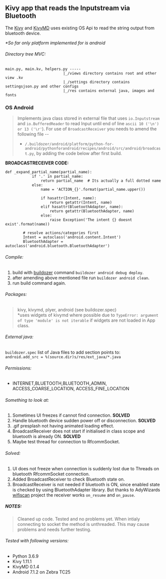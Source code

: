 ## Kivy app that reads the Inputstream via Bluetooth
The [Kivy](https://kivy.org/doc/stable/) and [KivyMD](https://kivymd.readthedocs.io/en/latest/) uses existing OS Api to read the string output from bluetooth device. 

_*So far only platform implemented for is android_

###### Directory tree MVC:
```
main.py, main.kv, helpers.py -----
                          |_/views directory contains root and other view .kv
                          |_/settings directory contains settingsjson.py and other configs
                          |_/res contains external java, images and fonts
```

### OS Android
> Implements java class stored in external file that uses `io.Inputstream` and `io.BufferedReader`
  to read Input until end of line `ascii 10 ('\n') or 13 ('\r'`).
> For use of `BroadcastReceiver` you needs to amend the following file -- 
> * `/.buildozer/android/platform/python-for-android/pythonforandroid/recipes/android/src/android/broadcast.py`, 
> by adding the code below after first build.

**BROADCASTRECEIVER CODE:**
```
def _expand_partial_name(partial_name):
            if '.' in partial_name:
                return partial_name  # Its actually a full dotted name
            else:
                name = 'ACTION_{}'.format(partial_name.upper())

                if hasattr(Intent, name):
                    return getattr(Intent, name)
                elif hasattr(BluetoothAdapter, name):
                    return getattr(BluetoothAdapter, name)
                else:
                    raise Exception('The intent {} doesnt exist'.format(name))

        # resolve actions/categories first
        Intent = autoclass('android.content.Intent')
        BluetoothAdapter = autoclass('android.bluetooth.BluetoothAdapter')
```

###### Compile:
1. build with [buildozer](https://buildozer.readthedocs.io/en/latest/) command `buildozer android debug deploy`.
1. after amending above mentioned file run `buildozer android clean`.
1. run build command again.

###### Packages:
> kivy, kivymd, plyer, android (see buildozer.spec) <br />
> *uses widgets of kivymd where possible due to `TypeError: argument of type 'module' is not iterable` if
> widgets are not loaded in App class.

###### External java:
`buildozer.spec` list of Java files to add section points to: <br />
        `android.add_src = %(source.dir)s/res/ext_java/*.java`

###### Permissions:
* INTERNET,BLUETOOTH,BLUETOOTH_ADMIN, ACCESS_COARSE_LOCATION, ACCESS_FINE_LOCATION 
  
###### Something to look at:
1. Sometimes UI freezes if cannot find connection. **SOLVED** 
1. Handle bluetooth device sudden power off or disconnection. **SOLVED**
1. .gif presplash not having animated loading effect.
1. BroadcastReceiver does not start if initialised in class scope and bluetooth is already ON. **SOLVED**
1. Maybe test thread for connection to RfcommSocket.

###### Solved:
1. UI does not freeze when connection is suddenly lost due to Threads on bluetooth RfcommSocket connection.
1. Added BroadcastReceiver to check Bluetooth state on.
1. BroadcastReceiver is not needed if bluetooth is ON, since enabled state is checked by using BluetoothAdapter library.  But thanks to AdyWizards [wifiscan](https://github.com/adywizard/wifiscan) project the receiver works `on_resume` and `on_pause`.

##### NOTES:
> Cleaned up code.  Tested and no problems yet.
> When intialy connecting to socket the method is unthreaded.  This may cause problems and needs further testing.

###### Tested with following versions:
* Python 3.6.9
* Kivy 1.11.1
* KivyMD 0.1.4
* Android 7.1.2 on Zebra TC25